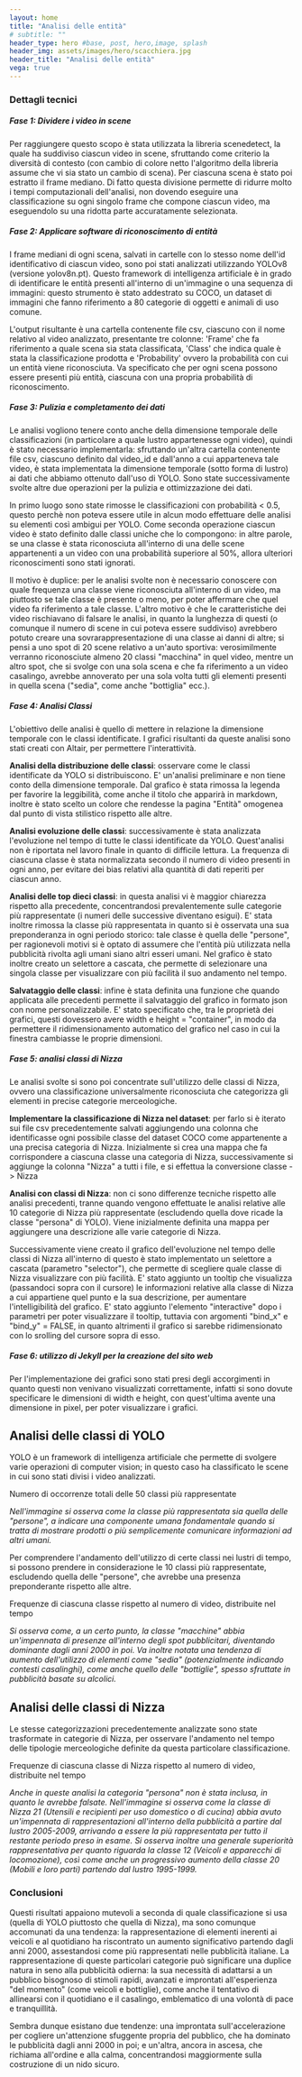 ```yaml
---
layout: home
title: "Analisi delle entità"
# subtitle: ""
header_type: hero #base, post, hero,image, splash
header_img: assets/images/hero/scacchiera.jpg
header_title: "Analisi delle entità"
vega: true
---
```




### Dettagli tecnici

##### Fase 1: Dividere i video in scene
Per raggiungere questo scopo è stata utilizzata la libreria scenedetect, la quale ha suddiviso ciascun video in scene, sfruttando come criterio la diversità di contesto (con cambio di colore netto l'algoritmo della libreria assume che vi sia stato un cambio di scena). Per ciascuna scena è stato poi estratto il frame mediano.
Di fatto questa divisione permette di ridurre molto i tempi computazionali dell'analisi, non dovendo eseguire una classificazione su ogni singolo frame che compone ciascun video, ma eseguendolo su una ridotta parte accuratamente selezionata.


##### Fase 2: Applicare software di riconoscimento di entità
I frame mediani di ogni scena, salvati in cartelle con lo stesso nome dell'id identificativo di ciascun video, sono poi stati analizzati utilizzando YOLOv8 (versione yolov8n.pt). 
Questo framework di intelligenza artificiale è in grado di identificare le entità presenti all'interno di un'immagine o una sequenza di immagini: questo strumento è stato addestrato su COCO, un dataset di immagini che fanno riferimento a 80 categorie di oggetti e animali di uso comune.


L'output risultante è una cartella contenente file csv, ciascuno con il nome relativo al video analizzato, presentante tre colonne: 'Frame' che fa riferimento a quale scena sia stata classificata, 'Class' che indica quale è stata la classificazione prodotta e 'Probability' ovvero la probabilità con cui un entità viene riconosciuta. Va specificato che per ogni scena possono essere presenti più entità, ciascuna con una propria probabilità di riconoscimento.




##### Fase 3: Pulizia e completamento dei dati
Le analisi vogliono tenere conto anche della dimensione temporale delle classificazioni (in particolare a quale lustro appartenesse ogni video), quindi è stato necessario implementarla: sfruttando un'altra cartella contenente file csv, ciascuno definito dal video_id e dall'anno a cui apparteneva tale video, è stata implementata la dimensione temporale (sotto forma di lustro) ai dati che abbiamo ottenuto dall'uso di YOLO.
Sono state successivamente svolte altre due operazioni per la pulizia e ottimizzazione dei dati.


In primo luogo sono state rimosse le classificazioni con probabilità < 0.5, questo perchè non poteva essere utile in alcun modo effettuare delle analisi su elementi così ambigui per YOLO. 
Come seconda operazione ciascun video è stato definito dalle classi uniche che lo compongono: in altre parole, se una classe è stata riconosciuta all'interno di una delle scene appartenenti a un video con una probabilità superiore al 50%, allora ulteriori riconoscimenti sono stati ignorati. 


Il motivo è duplice: per le analisi svolte non è necessario conoscere con quale frequenza una classe viene riconosciuta all'interno di un video, ma piuttosto se tale classe è presente o meno, per poter affermare che quel video fa riferimento a tale classe. L'altro motivo è che le caratteristiche dei video rischiavano di falsare le analisi, in quanto la lunghezza di questi (o comunque il numero di scene in cui poteva essere suddiviso) avrebbero potuto creare una sovrarappresentazione di una classe ai danni di altre; si pensi a uno spot di 20 scene relativo a un'auto sportiva: verosimilmente verranno riconosciute almeno 20 classi "macchina" in quel video, mentre un altro spot, che si svolge con una sola scena e che fa riferimento a un video casalingo, avrebbe annoverato per una sola volta tutti gli elementi presenti in quella scena ("sedia", come anche "bottiglia" ecc.).



##### Fase 4: Analisi Classi
L'obiettivo delle analisi è quello di mettere in relazione la dimensione temporale con le classi identificate.
I grafici risultanti da queste analisi sono stati creati con Altair, per permettere l'interattività.


**Analisi della distribuzione delle classi**: osservare come le classi identificate da YOLO si distribuiscono. E' un'analisi preliminare e non tiene conto della dimensione temporale.
Dal grafico è stata rimossa la legenda per favorire la leggibilità, come anche il titolo che apparirà in markdown, inoltre è stato scelto un colore che rendesse la pagina "Entità" omogenea dal punto di vista stilistico rispetto alle altre.


**Analisi evoluzione delle classi**: successivamente è stata analizzata l'evoluzione nel tempo di tutte le classi identificate da YOLO. Quest'analisi non è riportata nel lavoro finale in quanto di difficile lettura.
La frequenza di ciascuna classe è stata normalizzata secondo il numero di video presenti in ogni anno, per evitare dei bias relativi alla quantità di dati reperiti per ciascun anno.


**Analisi delle top dieci classi**: in questa analisi vi è maggior chiarezza rispetto alla precedente, concentrandosi prevalentemente sulle categorie più rappresentate (i numeri delle successive diventano esigui). E' stata inoltre rimossa la classe più rappresentata in quanto si è osservata una sua preponderanza in ogni periodo storico: tale classe è quella delle "persone", per ragionevoli motivi si è optato di assumere che l'entità più utilizzata nella pubblicità rivolta agli umani siano altri esseri umani.
Nel grafico è stato inoltre creato un selettore a cascata, che permette di selezionare una singola classe per visualizzare con più facilità il suo andamento nel tempo.


**Salvataggio delle classi**: infine è stata definita una funzione che quando applicata alle precedenti permette il salvataggio del grafico in formato json con nome personalizzabile.
E' stato specificato che, tra le proprietà dei grafici, questi dovessero avere width e height = "container", in modo da permettere il ridimensionamento automatico del grafico nel caso in cui la finestra cambiasse le proprie dimensioni.


##### Fase 5: analisi classi di Nizza
Le analisi svolte si sono poi concentrate sull'utilizzo delle classi di Nizza, ovvero una classificazione universalmente riconosciuta che categorizza gli elementi in precise categorie merceologiche.


**Implementare la classificazione di Nizza nel dataset**: per farlo si è iterato sui file csv precedentemente salvati aggiungendo una colonna che identificasse ogni possibile classe del dataset COCO come appartenente a una precisa categoria di Nizza.
Inizialmente si crea una mappa che fa corrispondere a ciascuna classe una categoria di Nizza, successivamente si aggiunge la colonna "Nizza" a tutti i file, e si effettua la conversione classe -> Nizza


**Analisi con classi di Nizza**: non ci sono differenze tecniche rispetto alle analisi precedenti, tranne quando vengono effettuate le analisi relative alle 10 categorie di Nizza più rappresentate (escludendo quella dove ricade la classe "persona" di YOLO).
Viene inizialmente definita una mappa per aggiungere una descrizione alle varie categorie di Nizza.



Successivamente viene creato il grafico dell'evoluzione nel tempo delle classi di Nizza all'interno di questo è stato implementato un selettore a cascata (parametro "selector"), che permette di scegliere quale classe di Nizza visualizzare con più facilità. 
E' stato aggiunto un tooltip che visualizza (passandoci sopra con il cursore) le informazioni relative alla classe di Nizza a cui appartiene quel punto e la sua descrizione, per aumentare l'intelligibilità del grafico.
E' stato aggiunto l'elemento "interactive" dopo i parametri per poter visualizzare il tooltip, tuttavia con argomenti "bind_x" e "bind_y" = FALSE, in quanto altrimenti il grafico si sarebbe ridimensionato con lo srolling del cursore sopra di esso.

##### Fase 6: utilizzo di Jekyll per la creazione del sito web
Per l'implementazione dei grafici sono stati presi degli accorgimenti in quanto questi non venivano visualizzati correttamente, infatti si sono dovute specificare le dimensioni di width e height, con quest'ultima avente una dimensione in pixel, per poter visualizzare i grafici.






## Analisi delle classi di YOLO

YOLO è un framework di intelligenza artificiale che permette di svolgere varie operazioni di computer vision; in questo caso ha classificato le scene in cui sono stati divisi i video analizzati.

<p class="caption">
Numero di occorrenze totali delle 50 classi più rappresentate
</p>

<vegachart schema-url="{{site.baseurl}}/assets/charts/entity_charts/class_distribution_lustrum.json" style="width:100%;height:600px;"></vegachart>  





_Nell'immagine si osserva come la classe più rappresentata sia quella delle "persone", a indicare una componente umana fondamentale quando si tratta di mostrare prodotti o più semplicemente comunicare informazioni ad altri umani._


Per comprendere l'andamento dell'utilizzo di certe classi nei lustri di tempo, si possono prendere in considerazione le 10 classi più rappresentate, escludendo quella delle "persone", che avrebbe una presenza preponderante rispetto alle altre.

<p class="caption">
Frequenze di ciascuna classe rispetto al numero di video, distribuite nel tempo
</p>

<vegachart schema-url="{{site.baseurl}}/assets/charts/entity_charts/top_classes_evolution_lustrum.json" style="width:100%;height:400px;"></vegachart>  



_Si osserva come, a un certo punto, la classe "macchine" abbia un'impennata di presenze all'interno degli spot pubblicitari, diventando dominante dagli anni 2000 in poi. Va inoltre notata una tendenza di aumento dell'utilizzo di elementi come "sedia" (potenzialmente indicando contesti casalinghi), come anche quello delle "bottiglie", spesso sfruttate in pubblicità basate su alcolici._


## Analisi delle classi di Nizza

Le stesse categorizzazioni precedentemente analizzate sono state trasformate in categorie di Nizza, per osservare l'andamento nel tempo delle tipologie merceologiche definite da questa particolare classificazione.

<p class="caption">
Frequenze di ciascuna classe di Nizza rispetto al numero di video, distribuite nel tempo
</p>

<vegachart schema-url="{{site.baseurl}}/assets/charts/entity_charts/top_Nizza_evolution_lustrum.json" style="width:100%;height:600px;"></vegachart>  


_Anche in queste analisi la categoria "persona" non è stata inclusa, in quanto le avrebbe falsate. Nell'immagine si osserva come la classe di Nizza 21 (Utensili e recipienti per uso domestico o di cucina) abbia avuto un'impennata di rappresentazioni all'interno della pubblicità a partire dal lustro 2005-2009, arrivando a essere la più rappresentata per tutto il restante periodo preso in esame. Si osserva inoltre una generale superiorità rappresentativa per quanto riguarda la classe 12 (Veicoli e apparecchi di locomozione), così come anche un progressivo aumento della classe 20 (Mobili e loro parti) partendo dal lustro 1995-1999._

### Conclusioni
Questi risultati appaiono mutevoli a seconda di quale classificazione si usa (quella di YOLO piuttosto che quella di Nizza), ma sono comunque accomunati da una tendenza: la rappresentazione di elementi inerenti ai veicoli e al quotidiano ha riscontrato un aumento significativo partendo dagli anni 2000, assestandosi come più rappresentati nelle pubblicità italiane.
La rappresentazione di queste particolari categorie può significare una duplice natura in seno alla pubblicità odierna: la sua necessità di adattarsi a un pubblico bisognoso di stimoli rapidi, avanzati e improntati all'esperienza "del momento" (come veicoli e bottiglie), come anche il tentativo di allinearsi con il quotidiano e il casalingo, emblematico di una volontà di pace e tranquillità.

Sembra dunque esistano due tendenze: una improntata sull'accelerazione per cogliere un'attenzione sfuggente propria del pubblico, che ha dominato le pubblicità dagli anni 2000 in poi; e un'altra, ancora in ascesa, che richiama all'ordine e alla calma, concentrandosi maggiormente sulla costruzione di un nido sicuro.

